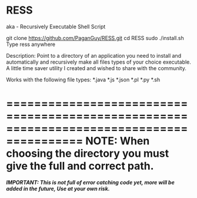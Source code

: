 # RESS
aka - Recursively Executable Shell Script

git clone https://github.com/PaganGuy/RESS.git
cd RESS
sudo ./install.sh
Type ress anywhere

Description:
Point to a directory of an application you need to install and automatically and recursively make all files types of your choice executable. A little time saver utility I created and wished to share with the community.

Works with the following file types:
*.java
*.js
*.json
*.pl
*.py
*.sh

=========================================================================================
NOTE: When choosing the directory you must give the full and correct path.
=========================================================================================
***IMPORTANT: This is not full of error catching code yet, more will be added in the future, Use at your own risk.***
